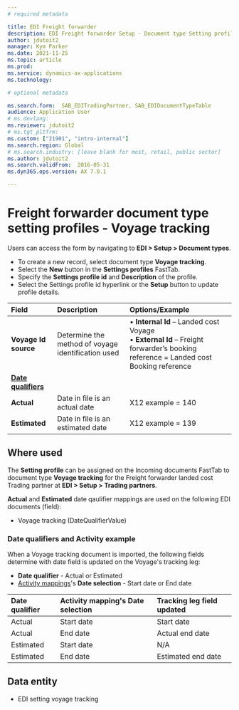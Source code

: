 ```yaml
---
# required metadata

title: EDI Freight forwarder
description: EDI Freight forwarder Setup - Document type Setting profiles - Voyage tracking
author: jdutoit2
manager: Kym Parker
ms.date: 2021-11-25
ms.topic: article
ms.prod: 
ms.service: dynamics-ax-applications
ms.technology: 

# optional metadata

ms.search.form:  SAB_EDITradingPartner, SAB_EDIDocumentTypeTable
audience: Application User
# ms.devlang:
ms.reviewer: jdutoit2
# ms.tgt_pltfrm:
ms.custom: ["21901", "intro-internal"]
ms.search.region: Global
# ms.search.industry: [leave blank for most, retail, public sector]
ms.author: jdutoit2
ms.search.validFrom:  2016-05-31
ms.dyn365.ops.version: AX 7.0.1

---
```


# Freight forwarder document type setting profiles - Voyage tracking

Users can access the form by navigating to **EDI > Setup > Document types**.

- To create a new record, select document type **Voyage tracking**.
- Select the **New** button in the **Settings profiles** FastTab.
- Specify the **Settings profile id** and **Description** of the profile.
- Select the Settings profile id hyperlink or the **Setup** button to update profile details.

**Field**           |	**Description**	                          | **Options/Example**
:-------            |:-------                                   |:----------
**Voyage Id source**  |	Determine the method of voyage identification used	| •	**Internal Id** – Landed cost Voyage <br> •	**External Id** – Freight forwarder’s booking reference = Landed cost Booking reference
<ins>**Date qualifiers**</ins>  |
**Actual**          | Date in file is an actual date	          | X12 example = 140
**Estimated**       | Date in file is an estimated date	          | X12 example = 139
    
## Where used
The **Setting profile** can be assigned on the Incoming documents FastTab to document type **Voyage tracking** for the Freight forwarder landed cost Trading partner at **EDI > Setup > Trading partners**.

**Actual** and **Estimated** date qaulifier mappings are used on the following EDI documents (field):
- Voyage tracking (DateQualifierValue)

### Date qualifiers and Activity example
When a Voyage tracking document is imported, the following fields determine with date field is updated on the Voyage's tracking leg:
- **Date qualifier** - Actual or Estimated
- [Activity mappings](../FF-SETUP/Activity-mapping.md)'s **Date selection** - Start date or End date

Date qualifier      | Activity mapping's Date selection   | Tracking leg field updated 
:-------            |:----------                          |:----    
Actual              | Start date                          | Start date    
Actual              | End date                            | Actual end date 
Estimated           | Start date                          | N/A                    
Estimated           | End date                            | Estimated end date 

## Data entity
- EDI setting voyage tracking
